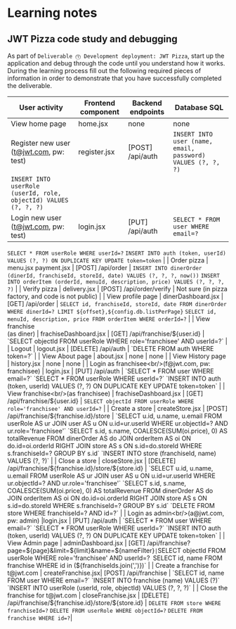 # Learning notes

## JWT Pizza code study and debugging

As part of `Deliverable ⓵ Development deployment: JWT Pizza`, start up the application and debug through the code until you understand how it works. During the learning process fill out the following required pieces of information in order to demonstrate that you have successfully completed the deliverable.

| User activity                                       | Frontend component | Backend endpoints | Database SQL |
| --------------------------------------------------- | ------------------ | ----------------- | ------------ |
| View home page                                      | home.jsx           |  none             | none         |
| Register new user<br/>(t@jwt.com, pw: test)         | register.jsx       | [POST] /api/auth  | `INSERT INTO user (name, email, password) VALUES (?, ?, ?)`
`INSERT INTO userRole (userId, role, objectId) VALUES (?, ?, ?)`             |
| Login new user<br/>(t@jwt.com, pw: test)            | login.jsx          | [PUT] /api/auth   | `SELECT * FROM user WHERE email=?`
`SELECT * FROM userRole WHERE userId=?`
`INSERT INTO auth (token, userId) VALUES (?, ?) ON DUPLICATE KEY UPDATE token=token` |
| Order pizza                                         | menu.jsx
payment.jsx           | [POST] /api/order        | `INSERT INTO dinerOrder (dinerId, franchiseId, storeId, date) VALUES (?, ?, ?, now())`
`INSERT INTO orderItem (orderId, menuId, description, price) VALUES (?, ?, ?, ?)`             |
| Verify pizza                                        | delivery.jsx  | [POST] /api/order/verify | Not sure (in pizza factory, and code is not public) |
| View profile page                                   | dinerDashboard.jsx | [GET] /api/order  | `SELECT id, franchiseId, storeId, date FROM dinerOrder WHERE dinerId=? LIMIT ${offset},${config.db.listPerPage}`
`SELECT id, menuId, description, price FROM orderItem WHERE orderId=?`             |
| View franchise<br/>(as diner)                       | frachiseDashboard.jsx | [GET] /api/franchise/${user.id} | `SELECT objectId FROM userRole WHERE role='franchisee' AND userId=?` |
| Logout                                              | logout.jsx  | [DELETE] /api/auth | `DELETE FROM auth WHERE token=?` |
| View About page                                     | about.jsx          | none              | none         |
| View History page                                   | history.jsx        | none              | none         |
| Login as franchisee<br/>(f@jwt.com, pw: franchisee) | login.jsx          | [PUT] /api/auth   | `SELECT * FROM user WHERE email=?`
`SELECT * FROM userRole WHERE userId=?`
`INSERT INTO auth (token, userId) VALUES (?, ?) ON DUPLICATE KEY UPDATE token=token` |
| View franchise<br/>(as franchisee)                  | frachiseDashboard.jsx | [GET] /api/franchise/${user.id} | `SELECT objectId FROM userRole WHERE role='franchisee' AND userId=?` |
| Create a store                                      | createStore.jsx    | [POST] /api/franchise/${franchise.id}/store | `SELECT u.id, u.name, u.email FROM userRole AS ur JOIN user AS u ON u.id=ur.userId WHERE ur.objectId=? AND ur.role='franchisee'`
`SELECT s.id, s.name, COALESCE(SUM(oi.price), 0) AS totalRevenue FROM dinerOrder AS do JOIN orderItem AS oi ON do.id=oi.orderId RIGHT JOIN store AS s ON s.id=do.storeId WHERE s.franchiseId=? GROUP BY s.id`
`INSERT INTO store (franchiseId, name) VALUES (?, ?)` |
| Close a store                                       | closeStore.jsx     | [DELETE] /api/franchise/${franchise.id}/store/${store.id} | `SELECT u.id, u.name, u.email FROM userRole AS ur JOIN user AS u ON u.id=ur.userId WHERE ur.objectId=? AND ur.role='franchisee'`
`SELECT s.id, s.name, COALESCE(SUM(oi.price), 0) AS totalRevenue FROM dinerOrder AS do JOIN orderItem AS oi ON do.id=oi.orderId RIGHT JOIN store AS s ON s.id=do.storeId WHERE s.franchiseId=? GROUP BY s.id`
`DELETE FROM store WHERE franchiseId=? AND id=?` |
| Login as admin<br/>(a@jwt.com, pw: admin)           |login.jsx          | [PUT] /api/auth   | `SELECT * FROM user WHERE email=?`
`SELECT * FROM userRole WHERE userId=?`
`INSERT INTO auth (token, userId) VALUES (?, ?) ON DUPLICATE KEY UPDATE token=token` |
| View Admin page                                     | adminDashboard.jsx | [GET] /api/franchise?page=${page}&limit=${limit}&name=${nameFilter}` | `SELECT objectId FROM userRole WHERE role='franchisee' AND userId=?`
`SELECT id, name FROM franchise WHERE id in (${franchiseIds.join(',')})` |
| Create a franchise for t@jwt.com                    | createFranchise.jsx| [POST] /api/franchise | `SELECT id, name FROM user WHERE email=?`
`INSERT INTO franchise (name) VALUES (?)`
`INSERT INTO userRole (userId, role, objectId) VALUES (?, ?, ?)` |
| Close the franchise for t@jwt.com                   | closeFranchise.jsx | [DELETE] /api/franchise/${franchise.id}/store/${store.id} | `DELETE FROM store WHERE franchiseId=?`
`DELETE FROM userRole WHERE objectId=?`
`DELETE FROM franchise WHERE id=?`|
